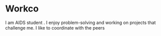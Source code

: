 # Workco
I am AIDS student . I enjoy problem-solving  and working on projects that challenge me. I like to coordinate with the peers
